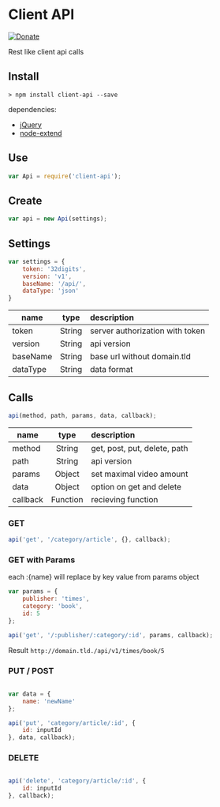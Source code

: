 # Client API

[![Donate](https://img.shields.io/badge/donate-%20%E2%9D%A4%20-green.svg)](https://www.paypal.me/schauf)

Rest like client api calls

## Install

```shell
> npm install client-api --save
```

dependencies:
 - [jQuery](https://github.com/jquery/jquery)
 - [node-extend](https://github.com/justmoon/node-extend)

## Use

```javascript
var Api = require('client-api');
```

## Create

```javascript
var api = new Api(settings);
```

## Settings

```javascript
var settings = {
    token: '32digits',
    version: 'v1',
    baseName: '/api/',
    dataType: 'json'
}
```

| name        | type           | description  |
| ------------- |:-------------:| :---------|
| token      | String | server authorization with token |
| version      | String      |   api version |
| baseName | String      |   base url without domain.tld |
| dataType | String      |    data format |

## Calls

```javascript
api(method, path, params, data, callback);
```

| name        | type           | description  |
| ------------- |:-------------:| :---------|
| method      | String | get, post, put, delete, path |
| path      | String      |   api version |
| params | Object      |   set maximal video amount |
| data | Object      |    option on get and delete |
| callback | Function  |    recieving function |

### GET
```javascript
api('get', '/category/article', {}, callback);
```

### GET with Params

each :{name} will replace by key value from params object

```javascript
var params = {
    publisher: 'times',
    category: 'book',
    id: 5
};

api('get', '/:publisher/:category/:id', params, callback);
```

Result
`http://domain.tld./api/v1/times/book/5`

### PUT / POST
```javascript

var data = {
    name: 'newName'
};

api('put', 'category/article/:id', {
    id: inputId
}, data, callback);
```

### DELETE
```javascript

api('delete', 'category/article/:id', {
    id: inputId
}, callback);
```

